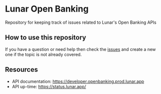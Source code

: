 # Lunar Open Banking

Repository for keeping track of issues related to Lunar's Open Banking APIs

## How to use this repository

If you have a question or need help then check the [issues](https://github.com/lunarway/openbanking/issues) and create a new one if the topic is not already covered.

## Resources

- API documentation: <https://developer.openbanking.prod.lunar.app>
- API up-time: <https://status.lunar.app/>
